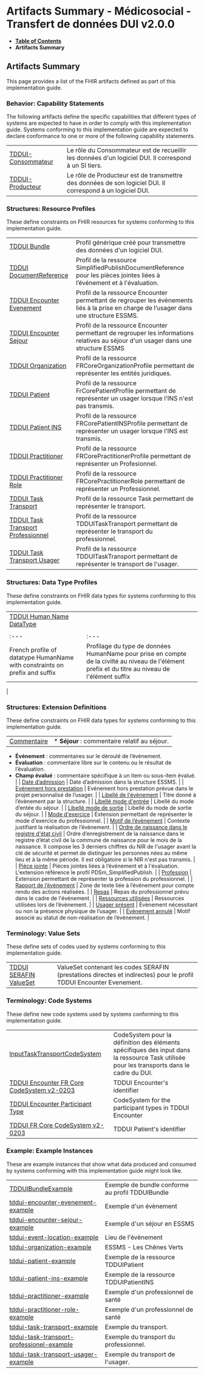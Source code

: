 # Artifacts Summary - Médicosocial - Transfert de données DUI v2.0.0

* [**Table of Contents**](toc.md)
* **Artifacts Summary**

## Artifacts Summary

This page provides a list of the FHIR artifacts defined as part of this implementation guide.

### Behavior: Capability Statements 

The following artifacts define the specific capabilities that different types of systems are expected to have in order to comply with this implementation guide. Systems conforming to this implementation guide are expected to declare conformance to one or more of the following capability statements.

| | |
| :--- | :--- |
| [TDDUI-Consommateur](CapabilityStatement-TDDUIConsommateur.md) | Le rôle du Consommateur est de recueillir les données d'un logiciel DUI. Il correspond à un SI tiers. |
| [TDDUI-Producteur](CapabilityStatement-TDDUIProducteur.md) | Le rôle de Producteur est de transmettre des données de son logiciel DUI. Il correspond à un logiciel DUI. |

### Structures: Resource Profiles 

These define constraints on FHIR resources for systems conforming to this implementation guide.

| | |
| :--- | :--- |
| [TDDUI Bundle](StructureDefinition-tddui-bundle.md) | Profil générique créé pour transmettre des données d'un logiciel DUI. |
| [TDDUI DocumentReference](StructureDefinition-tddui-document-reference.md) | Profil de la ressource SimplifiedPublishDocumentReference pour les pièces jointes liées à l’événement et à l'évaluation. |
| [TDDUI Encounter Evenement](StructureDefinition-tddui-encounter-evenement.md) | Profil de la ressource Encounter permettant de regrouper les évènements liés à la prise en charge de l’usager dans une structure ESSMS. |
| [TDDUI Encounter Sejour](StructureDefinition-tddui-encounter-sejour.md) | Profil de la ressource Encounter permettant de regrouper les informations relatives au séjour d'un usager dans une structure ESSMS |
| [TDDUI Organization](StructureDefinition-tddui-organization.md) | Profil de la ressource FRCoreOrganizationProfile permettant de représenter les entités juridiques. |
| [TDDUI Patient](StructureDefinition-tddui-patient.md) | Profil de la ressource FrCorePatientProfile permettant de représenter un usager lorsque l'INS n'est pas transmis. |
| [TDDUI Patient INS](StructureDefinition-tddui-patient-ins.md) | Profil de la ressource FRCorePatientINSProfile permettant de représenter un usager lorsque l'INS est transmis. |
| [TDDUI Practitioner](StructureDefinition-tddui-practitioner.md) | Profil de la ressource FRCorePractitionerProfile permettant de représenter un Profesionnel. |
| [TDDUI Practitioner Role](StructureDefinition-tddui-practitioner-role.md) | Profil de la ressource FRCorePractitionerRole permettant de représenter un Professionnel. |
| [TDDUI Task Transport](StructureDefinition-tddui-task-transport.md) | Profil de la ressource Task permettant de représenter le transport. |
| [TDDUI Task Transport Professionnel](StructureDefinition-tddui-task-transport-professionnel.md) | Profil de la ressource TDDUITaskTransport permettant de représenter le transport du professionnel. |
| [TDDUI Task Transport Usager](StructureDefinition-tddui-task-transport-usager.md) | Profil de la ressource TDDUITaskTransport permettant de représenter le transport de l'usager. |

### Structures: Data Type Profiles 

These define constraints on FHIR data types for systems conforming to this implementation guide.

| | |
| :--- | :--- |
| [TDDUI Human Name DataType](StructureDefinition-tddui-human-name.md) | 
| | |
| :--- | :--- |
| French profile of datatype HumanName with constraints on prefix and suffix | Profilage du type de données HumanName pour prise en compte de la civilté au niveau de l'élément prefix et du titre au niveau de l'élément suffix |
 |

### Structures: Extension Definitions 

These define constraints on FHIR data types for systems conforming to this implementation guide.

| | |
| :--- | :--- |
| [Commentaire](StructureDefinition-tddui-comment.md) | * **Séjour** : commentaire relatif au séjour.
* **Événement** : commentaires sur le déroulé de l’évènement.
* **Évaluation** : commentaire libre sur le contenu ou le résultat de l’évaluation.
* **Champ évalué** : commentaire spécifique à un item ou sous-item évalué.
 |
| [Date d’admission](StructureDefinition-tddui-admission-date.md) | Date d’admission dans la structure ESSMS. |
| [Evénement hors prestation](StructureDefinition-tddui-outside-service.md) | Evénement hors prestation prévue dans le projet personnalisé de l’usager. |
| [Libellé de l'évènement](StructureDefinition-tddui-event-label.md) | Titre donné à l’évènement par la structure. |
| [Libellé mode d'entrée](StructureDefinition-tddui-entry-mode-label.md) | Libellé du mode d’entée du séjour. |
| [Libellé mode de sortie](StructureDefinition-tddui-exit-mode-label.md) | Libellé du mode de sortie du séjour. |
| [Mode d'exercice](StructureDefinition-tddui-exercise-mode.md) | Extension permettant de représenter le mode d'exercice du professionnel. |
| [Motif de l’évènement](StructureDefinition-tddui-event-reason.md) | Contexte justifiant la réalisation de l’évènement. |
| [Ordre de naissance dans le registre d'état civil](StructureDefinition-tddui-birth-order.md) | Ordre d’enregistrement de la naissance dans le registre d’état civil de la commune de naissance pour le mois de la naissance. Il compose les 3 derniers chiffres du NIR de l'usager avant la clé de sécurité et permet de distinguer les personnes nées au même lieu et à la même période. Il est obligatoire si le NIR n'est pas transmis. |
| [Pièce jointe](StructureDefinition-tddui-attachment.md) | Pièces jointes liées à l’événement et à l'évaluation. L'extension référence le profil PDSm_SimplifiedPublish. |
| [Profession](StructureDefinition-tddui-profession.md) | Extension permettant de représenter la profession du professionnel. |
| [Rapport de l’évènement](StructureDefinition-tddui-event-report.md) | Zone de texte liée à l’événement pour compte rendu des actions réalisées. |
| [Repas](StructureDefinition-tddui-meal.md) | Repas du professionnel prévu dans le cadre de l'événement. |
| [Ressources utilisées](StructureDefinition-tddui-ressources-used.md) | Ressources utilisées lors de l’évènement. |
| [Usager présent](StructureDefinition-tddui-patient-present.md) | Evènement nécessitant ou non la présence physique de l’usager. |
| [Évènement annulé](StructureDefinition-tddui-event-cancel-reason.md) | Motif associé au statut de non-réalisation de l’évènement. |

### Terminology: Value Sets 

These define sets of codes used by systems conforming to this implementation guide.

| | |
| :--- | :--- |
| [TDDUI SERAFIN ValueSet](ValueSet-tddui-serafin-valueset.md) | ValueSet contenant les codes SERAFIN (prestations directes et indirectes) pour le profil TDDUI Encounter Evenement. |

### Terminology: Code Systems 

These define new code systems used by systems conforming to this implementation guide.

| | |
| :--- | :--- |
| [InputTaskTransportCodeSystem](CodeSystem-input-tddui-task-transport-codesystem.md) | CodeSystem pour la définition des éléments spécifiques des input dans la ressource Task utilisée pour les transports dans le cadre du DUI. |
| [TDDUI Encounter FR Core CodeSystem v2-0203](CodeSystem-tddui-encounter-identifier.md) | TDDUI Encounter's identifier |
| [TDDUI Encounter Participant Type](CodeSystem-TDDUIEncounterParticipant.md) | CodeSystem for the participant types in TDDUI Encounter |
| [TDDUI FR Core CodeSystem v2-0203](CodeSystem-tddui-identifier.md) | TDDUI Patient's identifier |

### Example: Example Instances 

These are example instances that show what data produced and consumed by systems conforming with this implementation guide might look like.

| | |
| :--- | :--- |
| [TDDUIBundleExample](Bundle-ExampleTDDUIBundle.md) | Exemple de bundle conforme au profil TDDUIBundle |
| [tddui-encounter-evenement-example](Encounter-tddui-encounter-evenement-example.md) | Exemple d'un évènement |
| [tddui-encounter-sejour-example](Encounter-tddui-encounter-sejour-example.md) | Exemple d'un séjour en ESSMS |
| [tddui-event-location-example](Location-tddui-event-location-example.md) | Lieu de l'évènement |
| [tddui-organization-example](Organization-tddui-organization-example.md) | ESSMS - Les Chênes Verts |
| [tddui-patient-example](Patient-tddui-patient-example.md) | Exemple de la ressource TDDUIPatient |
| [tddui-patient-ins-example](Patient-tddui-patient-ins-example.md) | Exemple de la ressource TDDUIPatientINS |
| [tddui-practitioner-example](Practitioner-tddui-practitioner-example.md) | Exemple d'un professionnel de santé |
| [tddui-practitioner-role-example](PractitionerRole-tddui-practitioner-role-example.md) | Exemple d'un professionnel de santé |
| [tddui-task-transport-example](Task-tddui-task-transport-example.md) | Exemple du transport. |
| [tddui-task-transport-professionel-example](Task-tddui-task-transport-professionel-example.md) | Exemple du transport du professionnel. |
| [tddui-task-transport-usager-example](Task-tddui-task-transport-usager-example.md) | Exemple du transport de l'usager. |

